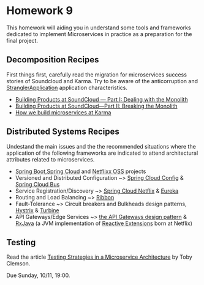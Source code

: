 # Homework 9

This homework will aiding you in understand some tools and frameworks dedicated to implement Microservices in practice as a preparation for the final project.
	
## Decomposition Recipes

First things first, carefully read the migration for microservices success stories of Soundcloud and Karma. Try to be aware of the anticorruption and [StranglerApplication](https://www.martinfowler.com/bliki/StranglerApplication.html) application characteristics.

- [Building Products at SoundCloud — Part I: Dealing with the Monolith](https://developers.soundcloud.com/blog/building-products-at-soundcloud-part-1-dealing-with-the-monolith)
- [Building Products at SoundCloud—Part II: Breaking the Monolith](https://developers.soundcloud.com/blog/building-products-at-soundcloud-part-2-breaking-the-monolith)
- [How we build microservices at Karma](https://blog.karmawifi.com/how-we-build-microservices-at-karma-71497a89bfb4)

## Distributed Systems Recipes

Undestand the main issues and the the recommended situations where the application of the following frameworks are indicated to attend architectural attributes related to microservices.

- [Spring Boot](https://projects.spring.io/spring-boot/),[Spring Cloud](https://projects.spring.io/spring-cloud/) and [Netflixx OSS](https://netflix.github.io/) projects
- Versioned and Distributed Configuration ~> [Spring Cloud Config](https://cloud.spring.io/spring-cloud-config/) & [Spring Cloud Bus](https://cloud.spring.io/spring-cloud-bus/)
- Service Registration/Discovery ~> [Spring Cloud Netflix](https://cloud.spring.io/spring-cloud-netflix/) & [Eureka](https://github.com/Netflix/eureka)
- Routing and Load Balancing ~> [Ribbon](https://github.com/Netflix/ribbon)
- Fault-Tolerance ~> Circuit breakers and Bulkheads design patterns, [Hystrix](https://github.com/Netflix/Hystrix) & [Turbine](https://github.com/Netflix/Turbine)
- API Gateways/Edge Services ~> [the API Gateways design pattern](microservices.io/patterns/apigateway.html) & [RxJava](https://github.com/ReactiveX/RxJava) (a JVM implementation of [Reactive Extensions](http://reactivex.io/) born at Netflix)

## Testing

Read the article [Testing Strategies in a Microservice Architecture](https://martinfowler.com/articles/microservice-testing/) by Toby Clemson.



Due Sunday, 10/11, 19:00.
